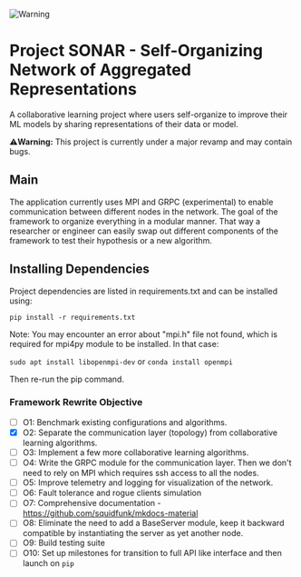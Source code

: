 ![Warning](https://img.shields.io/badge/Warning-This%20project%20is%20in%20beta-yellow)

# Project SONAR - Self-Organizing Network of Aggregated Representations
A collaborative learning project where users self-organize to improve their ML models by sharing representations of their data or model.

⚠️**Warning:** This project is currently under a major revamp and may contain bugs.

## Main
The application currently uses MPI and GRPC (experimental) to enable communication between different nodes in the network. The goal of the framework to organize everything in a modular manner. That way a researcher or engineer can easily swap out different components of the framework to test their hypothesis or a new algorithm.

## Installing Dependencies
Project dependencies are listed in requirements.txt and can be installed using:

``pip install -r requirements.txt``

Note: You may encounter an error about "mpi.h" file not found, which is required for mpi4py module to be installed. In that case:

``sudo apt install libopenmpi-dev`` or ``conda install openmpi``

Then re-run the pip command.

### Framework Rewrite Objective
- [ ] O1: Benchmark existing configurations and algorithms.
- [x] O2: Separate the communication layer (topology) from collaborative learning algorithms.
- [ ] O3: Implement a few more collaborative learning algorithms.
- [ ] O4: Write the GRPC module for the communication layer. Then we don't need to rely on MPI which requires ssh access to all the nodes.
- [ ] O5: Improve telemetry and logging for visualization of the network.
- [ ] O6: Fault tolerance and rogue clients simulation
- [ ] O7: Comprehensive documentation - https://github.com/squidfunk/mkdocs-material
- [ ] O8: Eliminate the need to add a BaseServer module, keep it backward compatible by instantiating the server as yet another node.
- [ ] O9: Build testing suite
- [ ] O10: Set up milestones for transition to full API like interface and then launch on `pip`
